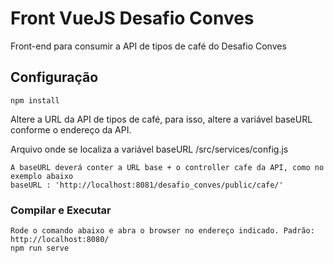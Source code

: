 # Front VueJS Desafio Conves
Front-end para consumir a API de tipos de café do Desafio Conves

## Configuração
```
npm install
```
Altere a URL da API de tipos de café, para isso, altere a variável baseURL conforme o endereço da API.

Arquivo onde se localiza a variável baseURL
/src/services/config.js
```
A baseURL deverá conter a URL base + o controller cafe da API, como no exemplo abaixo
baseURL : 'http://localhost:8081/desafio_conves/public/cafe/'
```

### Compilar e Executar
```
Rode o comando abaixo e abra o browser no endereço indicado. Padrão: http://localhost:8080/
npm run serve
```
